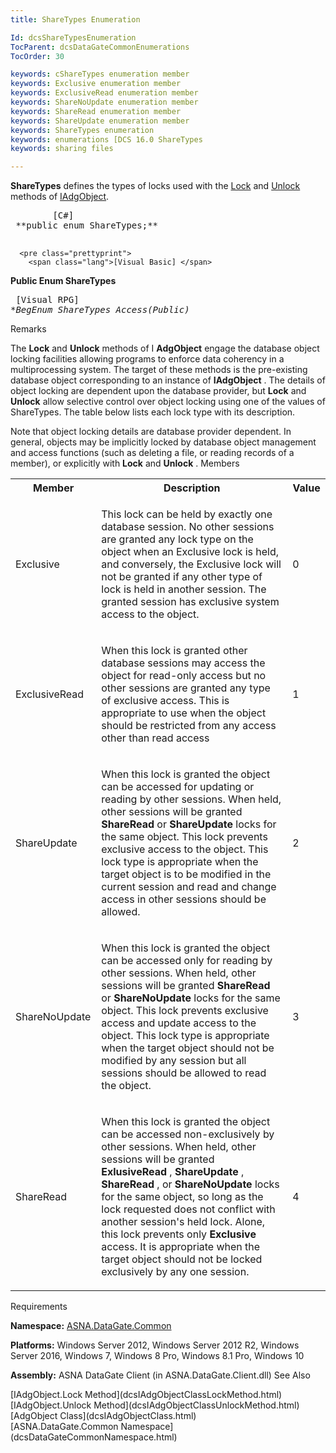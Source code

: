 ```yaml
---
title: ShareTypes Enumeration

Id: dcsShareTypesEnumeration
TocParent: dcsDataGateCommonEnumerations
TocOrder: 30

keywords: cShareTypes enumeration member
keywords: Exclusive enumeration member
keywords: ExclusiveRead enumeration member
keywords: ShareNoUpdate enumeration member
keywords: ShareRead enumeration member
keywords: ShareUpdate enumeration member
keywords: ShareTypes enumeration
keywords: enumerations [DCS 16.0 ShareTypes
keywords: sharing files

---
```


<span> **ShareTypes** </span> defines the types of locks used with the [ Lock](dcsIAdgObjectClassLockMethod.html) and [Unlock](dcsIAdgObjectClassUnlockMethod.html) methods of [IAdgObject](dcsIAdgObjectClass.html).
<pre class="prettyprint">
        <span class="lang">[C#]</span>
 **public enum ShareTypes;** 
      </pre>
      <pre class="prettyprint">
        <span class="lang">[Visual Basic] </span>
 **Public Enum ShareTypes** 
      </pre>
      <pre class="prettyprint">
        <span class="lang">[Visual RPG]</span>
 **BegEnum ShareTypes Access(*Public)** 
      </pre>

Remarks

The **Lock** and **Unlock** methods of I **AdgObject** engage the database object locking facilities allowing programs to enforce data coherency in a multiprocessing system. The target of these methods is the pre-existing database object corresponding to an instance of **IAdgObject** . The details of object locking are dependent upon the database provider, but **Lock** and **Unlock** allow selective control over object locking using one of the values of ShareTypes. The table below lists each lock type with its description. 

Note that object locking details are database provider dependent. In general, objects may be implicitly locked by database object management and access functions (such as deleting a file, or reading records of a member), or explicitly with **Lock** and **Unlock** . 
Members

<table class="dtTABLE" id="Table3" cellspacing="0">
          <colgroup span="1">
            <col span="1" style="FONT-WEIGHT: bold" width="15%" />
            <col span="1" width="60%" />
            <col span="1" width="10%" />
          </colgroup>
          <tr>
            <th colspan="1" rowspan="1">
									Member</th>
            <th colspan="1" rowspan="1">
									Description</th>
            <th colspan="1" rowspan="1">
									Value</th>
          </tr>
          <tr>
            <td colspan="1" rowspan="1">

Exclusive
</td>
            <td colspan="1" rowspan="1">

This lock can be held by exactly one database session. No other sessions are granted any lock type on the object when an Exclusive lock is held, and conversely, the Exclusive lock will not be granted if any other type of lock is held in another session. The granted session has exclusive system access to the object. 
</td>
            <td colspan="1" rowspan="1">

0
</td>
          </tr>
          <tr>
            <td colspan="1" rowspan="1">

ExclusiveRead
</td>
            <td colspan="1" rowspan="1">

When this lock is granted other database sessions may access the object for read-only access but no other sessions are granted any type of exclusive access. This is appropriate to use when the object should be restricted from any access other than read access
</td>
            <td colspan="1" rowspan="1">

1
</td>
          </tr>
          <tr>
            <td colspan="1" rowspan="1">

ShareUpdate
</td>
            <td colspan="1" rowspan="1">

When this lock is granted the object can be accessed for updating or reading by other sessions. When held, other sessions will be granted **ShareRead** or **ShareUpdate** locks for the same object. This lock prevents exclusive access to the object. This lock type is appropriate when the target object is to be modified in the current session and read and change access in other sessions should be allowed.
</td>
            <td colspan="1" rowspan="1">

2
</td>
          </tr>
          <tr>
            <td colspan="1" rowspan="1">

ShareNoUpdate
</td>
            <td colspan="1" rowspan="1">

When this lock is granted the object can be accessed only for reading by other sessions. When held, other sessions will be granted **ShareRead** or **ShareNoUpdate** locks for the same object. This lock prevents exclusive access and update access to the object. This lock type is appropriate when the target object should not be modified by any session but all sessions should be allowed to read the object. 
</td>
            <td colspan="1" rowspan="1">

3
</td>
          </tr>
          <tr>
            <td colspan="1" rowspan="1">

ShareRead
</td>
            <td colspan="1" rowspan="1">

When this lock is granted the object can be accessed non-exclusively by other sessions. When held, other sessions will be granted **ExlusiveRead** , **ShareUpdate** , **ShareRead** , or **ShareNoUpdate** locks for the same object, so long as the lock requested does not conflict with another session's held lock. Alone, this lock prevents only **Exclusive** access. It is appropriate when the target object should not be locked exclusively by any one session. 
</td>
            <td colspan="1" rowspan="1">

4
</td>
          </tr>
</table>

Requirements

**Namespace:** [ASNA.DataGate.Common](dcsDataGateCommonNamespace.html) 

**Platforms:** Windows Server 2012, Windows Server 2012 R2, Windows Server 2016, Windows 7, Windows 8 Pro, Windows 8.1 Pro, Windows 10

**Assembly:** ASNA DataGate Client (in ASNA.DataGate.Client.dll)
See Also

<dl />
      [IAdgObject.Lock Method](dcsIAdgObjectClassLockMethod.html) <br />
      [IAdgObject.Unlock Method](dcsIAdgObjectClassUnlockMethod.html)<br />
      [AdgObject Class](dcsIAdgObjectClass.html)<br />
      [ASNA.DataGate.Common Namespace](dcsDataGateCommonNamespace.html)

